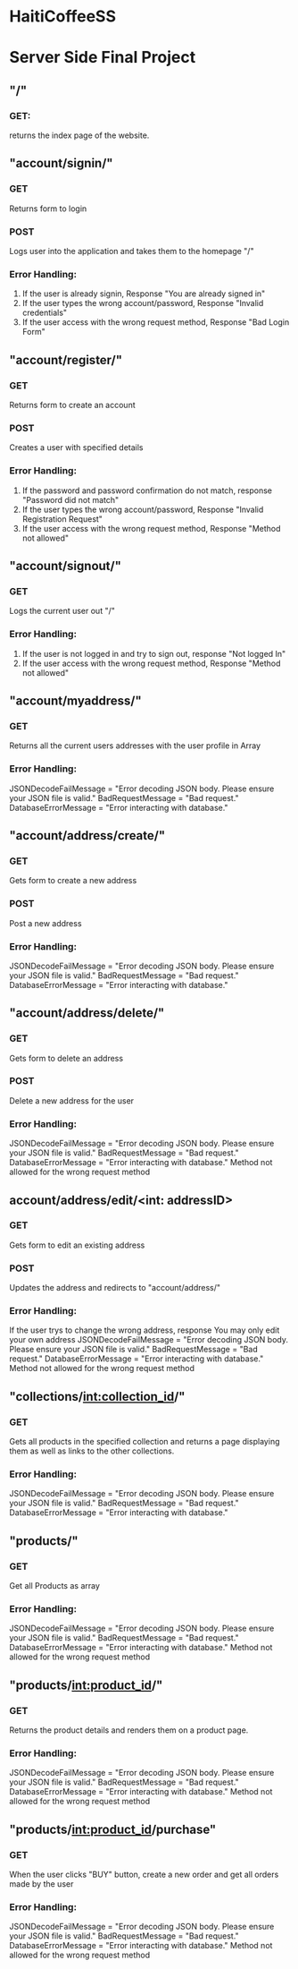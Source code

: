 # HaitiCoffeeSS

# Server Side Final Project

## "/"
### GET:
  returns the index page of the website.
  
  
## "account/signin/"
### GET
  Returns form to login
  
### POST
  Logs user into the application and takes them to the homepage "/"
  
### Error Handling:
  1. If the user is already signin, Response "You are already signed in"
  2. If the user types the wrong account/password, Response "Invalid credentials"
  3. If the user access with the wrong request method, Response "Bad Login Form"
  
## "account/register/"
### GET
  Returns form to create an account
  
### POST
  Creates a user with specified details
  
### Error Handling:
  1. If the password and password confirmation do not match, response "Password did not match"
  2. If the user types the wrong account/password, Response "Invalid Registration Request"
  3. If the user access with the wrong request method, Response "Method not allowed"
  
  
## "account/signout/"
### GET
  Logs the current user out "/"
  
### Error Handling:
  1. If the user is not logged in and try to sign out, response "Not logged In"
  2. If the user access with the wrong request method, Response "Method not allowed" 
  
  
## "account/myaddress/"
### GET
  Returns all the current users addresses with the user profile in Array
  
### Error Handling:
  JSONDecodeFailMessage = "Error decoding JSON body. Please ensure your JSON file is valid."
  BadRequestMessage = "Bad request."
  DatabaseErrorMessage = "Error interacting with database."

## "account/address/create/"
### GET
  Gets form to create a new address

### POST
  Post a new address
  
### Error Handling:
  JSONDecodeFailMessage = "Error decoding JSON body. Please ensure your JSON file is valid."
  BadRequestMessage = "Bad request."
  DatabaseErrorMessage = "Error interacting with database."
  

## "account/address/delete/"
### GET
  Gets form to delete an address
  
### POST
  Delete a new address for the user
  
### Error Handling:
  JSONDecodeFailMessage = "Error decoding JSON body. Please ensure your JSON file is valid."
  BadRequestMessage = "Bad request."
  DatabaseErrorMessage = "Error interacting with database."
  Method not allowed for the wrong request method
  
## account/address/edit/<int: addressID>
### GET
  Gets form to edit an existing address
  
### POST
  Updates the address and redirects to "account/address/"
  
### Error Handling:
  If the user trys to change the wrong address, response You may only edit your own address
  JSONDecodeFailMessage = "Error decoding JSON body. Please ensure your JSON file is valid."
  BadRequestMessage = "Bad request."
  DatabaseErrorMessage = "Error interacting with database."  
  Method not allowed for the wrong request method
  
## "collections/<int:collection_id>/"
### GET
  Gets all products in the specified collection and returns a page displaying them as well as links to the other collections.

### Error Handling:
  JSONDecodeFailMessage = "Error decoding JSON body. Please ensure your JSON file is valid."
  BadRequestMessage = "Bad request."
  DatabaseErrorMessage = "Error interacting with database."
  
  
## "products/"
### GET 
  Get all Products as array
  
### Error Handling:
  JSONDecodeFailMessage = "Error decoding JSON body. Please ensure your JSON file is valid."
  BadRequestMessage = "Bad request."
  DatabaseErrorMessage = "Error interacting with database."
  Method not allowed for the wrong request method
  

## "products/<int:product_id>/"
### GET
  Returns the product details and renders them on a product page.
  
### Error Handling:
  JSONDecodeFailMessage = "Error decoding JSON body. Please ensure your JSON file is valid."
  BadRequestMessage = "Bad request."
  DatabaseErrorMessage = "Error interacting with database."
  Method not allowed for the wrong request method
  
## "products/<int:product_id>/purchase"
### GET
  When the user clicks "BUY" button, create a new order and get all orders made by the user
  
### Error Handling:
  JSONDecodeFailMessage = "Error decoding JSON body. Please ensure your JSON file is valid."
  BadRequestMessage = "Bad request."
  DatabaseErrorMessage = "Error interacting with database."
  Method not allowed for the wrong request method






  
